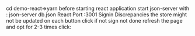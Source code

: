 cd demo-react=>yarn
before starting react application start json-server with : json-server db.json
React Port :3001
Signin Discrepancies the store might not be updated on each button click if not sign not done refresh the page and opt for 2-3 times click:
